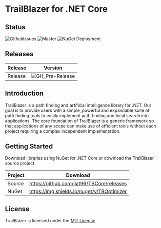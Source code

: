 # TrailBlazer for .NET Core

## Status


![GithubIssues](https://img.shields.io/github/issues/jlat96/TBCore)
![Master](https://github.com/jlat96/TBCore/workflows/Build%20and%20Test%20Master/badge.svg)
![NuGet Deployment](https://github.com/jlat96/TBCore/workflows/Build%20and%20Release%20Master/badge.svg)

## Releases

|Release|Version|
|-------|-------|
|Release|![GH_Pre-Release](https://img.shields.io/github/v/release/jlat96/TBCore?include_prereleases)|

## Introduction

TrailBlazer is a path finding and artificial intelligence library for .NET. Our goal is to provide users with a simple, powerful and expandable suite of path finding tools to easily implement path finding and local search into applications. The core foundation of TrailBlazer is a generic framework so that applications of any scope can make use of efficient tools without each project requiring a complex independent implementation.

## Getting Started

Download libraries using NuGet for .NET Core or download the TrailBlazer source project

|Project  |Download                                  |
|---------|------------------------------------------|
|Source   |https://github.com/jlat96/TBCore/releases |
|NuGet    |https://img.shields.io/nuget/v/TBOptimizer|

## License

TrailBlazer is licensed under the [MIT License](./LICENSE)
